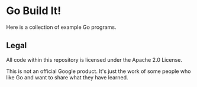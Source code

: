 # Go Build It!

Here is a collection of example Go programs.

## Legal

All code within this repository is licensed under the Apache 2.0 License.

This is not an official Google product. It's just the work of some people
who like Go and want to share what they have learned.
